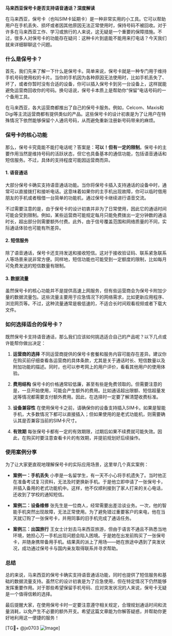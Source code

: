 **马来西亚保号卡是否支持语音通话？深度解读**

在马来西亚，保号卡（也叫SIM卡延期卡）是一种非常实用的小工具。它可以帮助用户在手机丢失、损坏或者因其他原因无法正常使用时，保持号码不被回收。对于许多在马来西亚工作、学习或旅行的人来说，这无疑是一个重要的保障措施。不过，很多人对保号卡的功能存在疑问：这种卡片到底能不能用来打电话？今天我们就来详细聊聊这个问题。

### 什么是保号卡？

首先，我们先来了解一下什么是保号卡。简单来说，保号卡就是一种专门用于维持手机号码使用权的卡片。当你的手机因为各种原因无法使用时，比如手机丢失了、坏了，或者你暂时没有合适的设备，你可以插入保号卡到另一台设备上，这样就能避免运营商回收你的号码。换句话说，保号卡本质上是帮助你“保留”电话号码的一个备用工具。

在马来西亚，各大运营商都推出了自己的保号卡服务。例如，Celcom、Maxis和Digi等主流运营商都有提供类似的产品。这些保号卡的设计初衷是为了让用户在特殊情况下依然能够保留个人通讯号码，从而避免重新注册新号码带来的麻烦。

### 保号卡的核心功能

那么，保号卡究竟能不能打电话呢？答案是：**可以！但有一定的限制**。保号卡的主要作用当然是维持号码的活跃状态，但它也具备基本的通信功能，包括语音通话和短信服务。不过，具体的支持程度可能因运营商而异。

#### 1. **语音通话**
大部分保号卡确实支持语音通话功能。当你将保号卡插入支持通话的设备中时，通常可以直接拨打和接听电话。这意味着如果你的主手机出现故障，你可以临时借用朋友的手机或者租借一台简单的功能机，通过保号卡继续进行语音交流。

不过需要注意的是，由于保号卡的设计初衷并非为了日常使用，因此它的通话时间可能会受到限制。例如，某些运营商可能规定每月只能免费拨出一定分钟数的通话时长，超出部分则需要额外付费。此外，由于信号覆盖范围和网络质量的不同，实际通话体验也可能有所差异。

#### 2. **短信服务**
除了语音通话，保号卡还支持发送和接收短信。这对于接收验证码、联系紧急联系人等场景来说非常方便。同样地，短信功能也可能受到一定额度的限制，比如每月可免费发送的短信数量有限制。

#### 3. **数据流量**
虽然保号卡的核心功能并不是提供高速上网服务，但有些运营商会为保号卡附加少量的数据流量包。这些流量主要用于应急情况下的网络需求，比如更新应用程序、浏览网页等。不过，这种流量通常是极低速的，不适合长时间观看视频或者下载大文件。

### 如何选择适合的保号卡？

既然保号卡支持语音通话，那么我们应该如何挑选适合自己的产品呢？以下几点或许能帮你做出决定：

1. **运营商的选择**
   不同运营商提供的保号卡套餐和服务内容可能存在差异。建议你在购买前仔细查看各运营商的具体条款，尤其是关于通话时长、短信数量以及附加功能的描述。同时，也可以参考网上的用户评价，看看其他用户的使用体验。

2. **费用结构**
   保号卡的价格通常较低廉，甚至有些是免费领取的。但需要注意的是，一旦开始使用，可能会产生额外的费用。比如通话超出限额、短信超量发送等情况都需要支付额外费用。因此，在选择时一定要了解清楚收费标准。

3. **设备兼容性**
   在使用保号卡之前，请确保你的设备支持插入SIM卡。如果是智能手机，大多数情况下都可以直接插入；但如果使用的是老式功能机，则需要确认其是否兼容当前的SIM卡尺寸。

4. **有效期**
   每张保号卡都有一定的有效期限，过期后如果不续费就可能失效。因此，在购买时要注意查看卡片的有效期，并提前规划好后续操作。

### 使用案例分享

为了让大家更直观地理解保号卡的实际应用场景，这里举几个真实案例：

- **案例一：手机丢失**
   小李是一名留学生，有一天不小心将手机遗失了。当时他正在准备考试复习资料，无法及时更换新手机。于是他立即申请了一张保号卡，并插入备用的老式功能机中。这样，他不仅顺利接到了家人打来的关心电话，还收到了学校的通知短信。

- **案例二：设备维修**
   张先生是一位商人，经常需要出差洽谈业务。一次，他的智能手机突然出现故障，无法正常使用。为了避免错过重要客户的来电，他在当天就订购了一张保号卡，并用同事的旧手机完成了通话任务。

- **案例三：出国旅行**
   王女士计划去马来西亚旅游，但由于语言不通且不熟悉当地环境，她担心万一手机出现问题会陷入困境。于是她在出发前购买了一张保号卡，并随身携带备用手机。结果真的派上了用场——她在旅途中遇到了突发状况，成功通过保号卡与国内亲友取得联系并寻求帮助。

### 总结

总的来说，马来西亚的保号卡确实支持语音通话功能，同时也提供了短信服务和基础的数据流量支持。虽然它的设计初衷是为了应急使用，但在特定情况下仍然能够发挥重要作用。对于那些希望保留手机号码、应对突发状况的人来说，保号卡无疑是一个值得信赖的选择。

最后提醒大家，在使用保号卡时一定要注意遵守相关规定，合理规划通话时间和流量消耗，以免产生不必要的额外开支。希望这篇文章能为你解答疑惑，并帮助你更好地利用这一便捷的服务！

[TG💪+ @jx0703 ![Image](https://github.com/user-attachments/assets/dbca1d08-cadb-493c-b0ec-ad6f7a83f270)]